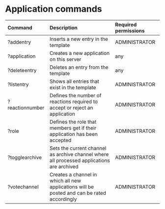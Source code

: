 # Application commands

| Command | Description | Required permissions |
| :--- | :--- | :--- |
|?addentry                 | Inserts a new entry in the template | ADMINISTRATOR|
|?application              | Creates a new application on this server | any|
|?deleteentry              | Deletes an entry from the template | any|
|?listentry                | Shows all entries that exist in the template | ADMINISTRATOR|
|?reactionnumber           | Defines the number of reactions required to accept or reject an application | ADMINISTRATOR|
|?role                     | Defines the role that members get if their application has been accepted | ADMINISTRATOR|
|?togglearchive            | Sets the current channel as archive channel where all processed applications are archived | ADMINISTRATOR|
|?votechannel              | Creates a channel in which all new applications will be posted and can be rated accordingly | ADMINISTRATOR